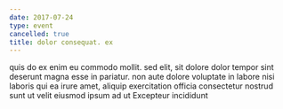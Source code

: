 ```yaml
---
date: 2017-07-24
type: event
cancelled: true
title: dolor consequat. ex
---
```

quis do ex enim eu commodo mollit. sed elit, sit dolore dolor tempor sint deserunt magna esse in pariatur. non aute dolore voluptate in labore nisi laboris qui ea irure amet, aliquip exercitation officia consectetur nostrud sunt ut velit eiusmod ipsum ad ut Excepteur incididunt